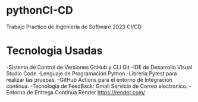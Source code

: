 # pythonCI-CD
Trabajo Practico de Ingenieria de Software 2023 CI/CD 

# Tecnologia Usadas 

-Sistema de Control de Versiones GitHub y CLI Git 
-IDE de Desarrollo Visual Studio Code 
-Lenguaje de Programación Python
-Libreria Pytest para realizar las pruebas. 
-GitHub Actions para el entorno de Integración continua. 
-Tecnologia de FeedBack: Gmail Servicio de Correo electronico. 
-Entorno de Entrega Continua Render https://render.com/


